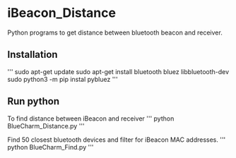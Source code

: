 # iBeacon_Distance
Python programs to get distance between bluetooth beacon and receiver.

## Installation

'''
sudo apt-get update
sudo apt-get install bluetooth bluez libbluetooth-dev
sudo python3 -m pip instal pybluez
'''

## Run python

To find distance between iBeacon and receiver
'''
python BlueCharm_Distance.py
'''

Find 50 closest bluetooth devices and filter for iBeacon MAC addresses.
'''
python BlueCharm_Find.py
'''
